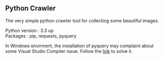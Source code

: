 ## Python Crawler
The very simple python crawler tool for collecting some beautiful images.   

Python version : 3.3 up   
Packages : pip, requests, pyquery    

In Windows envirment, the installation of pyquery may complaint about some Visual Studio Compiler issue. Follow the 
[link](http://www.polarxiong.com/archives/Python3-4-3-x64-%E4%B8%8B%E5%AE%89%E8%A3%85lxml-%E4%B8%8D%E9%9C%80%E8%A6%81%E7%BC%96%E8%AF%91%E5%99%A8%E4%BE%9D%E8%B5%96.html) 
to solve it.
